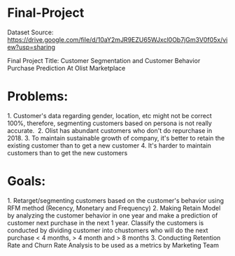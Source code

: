 # Final-Project

Dataset Source: https://drive.google.com/file/d/10aY2mJR9EZU65WJxcl0Ob7jGm3V0f05x/view?usp=sharing

Final Project Title: Customer Segmentation and Customer Behavior Purchase Prediction At Olist Marketplace

<h1>Problems:</h1>
1. Customer's data regarding gender, location, etc might not be correct 100%, therefore, segmenting customers based on persona is not really accurate. 
2. Olist has abundant customers who don't do repurchase in 2018.
3. To maintain sustainable growth of company, it's better to retain the existing customer than to get a new customer
4. It's harder to maintain customers than to get the new customers

<h1>Goals:</h2>
1. Retarget/segmenting customers based on the customer's behavior using RFM method (Recency, Monetary and Frequency)
2. Making Retain Model by analyzing the customer behavior in one year and make a prediction of customer next purchase in the next 1 year. Classify the customers is conducted by dividing customer into chustomers who will do the next purchase < 4 months, > 4 month and > 8 months
3. Conducting Retention Rate and Churn Rate Analysis to be used as a metrics by Marketing Team

